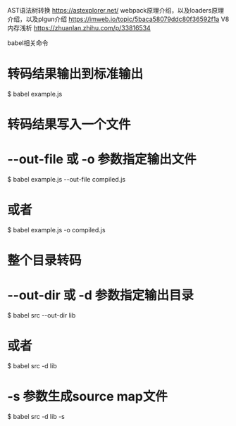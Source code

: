 AST语法树转换 https://astexplorer.net/
webpack原理介绍，以及loaders原理介绍，以及plgun介绍 https://imweb.io/topic/5baca58079ddc80f36592f1a
V8 内存浅析 https://zhuanlan.zhihu.com/p/33816534

babel相关命令
# 转码结果输出到标准输出
$ babel example.js

# 转码结果写入一个文件
# --out-file 或 -o 参数指定输出文件
$ babel example.js --out-file compiled.js
# 或者
$ babel example.js -o compiled.js

# 整个目录转码
# --out-dir 或 -d 参数指定输出目录
$ babel src --out-dir lib
# 或者
$ babel src -d lib

# -s 参数生成source map文件
$ babel src -d lib -s

